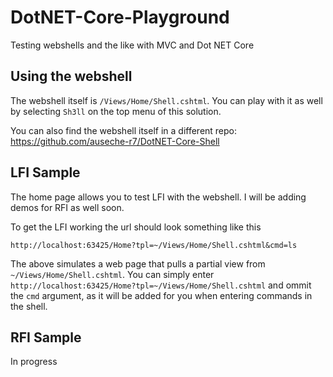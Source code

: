 # DotNET-Core-Playground
Testing webshells and the like with MVC and Dot NET Core

## Using the webshell
The webshell itself is `/Views/Home/Shell.cshtml`. You can play with it as well by selecting `Sh3ll` on the top menu of this solution.

You can also find the webshell itself in a different repo: https://github.com/auseche-r7/DotNET-Core-Shell

## LFI Sample
The home page allows you to test LFI with the webshell. I will be adding demos for RFI as well soon.

To get the LFI working the url should look something like this

`http://localhost:63425/Home?tpl=~/Views/Home/Shell.cshtml&cmd=ls`

The above simulates a web page that pulls a partial view from `~/Views/Home/Shell.cshtml`. You can simply enter `http://localhost:63425/Home?tpl=~/Views/Home/Shell.cshtml` and ommit the `cmd` argument, as it will be added for you when entering commands in the shell.

## RFI Sample 

In progress
